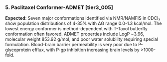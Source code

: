 ### 5. Paclitaxel Conformer-ADMET [tier3_005]

**Expected**: Seven major conformations identified via NMR/NAMFIS in CDCl₃ show population distributions of 4-35% with ΔG range 0.0-1.3 kcal/mol. The lowest energy conformer is method-dependent with T-Taxol butterfly conformation often favored. ADMET properties include LogP ~3.96, molecular weight 853.92 g/mol, and poor water solubility requiring special formulation. Blood-brain barrier permeability is very poor due to P-glycoprotein efflux, with P-gp inhibition increasing brain levels by >1000-fold.